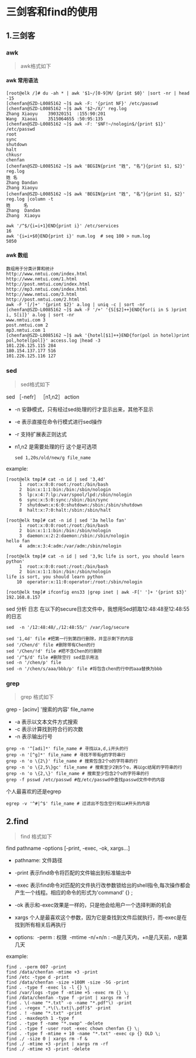 # 三剑客和find的使用



## 1.三剑客

### awk

> awk格式如下


#### awk 常用语法
  ```
  [root@elk /]# du -ah * | awk '$1~/[0-9]M/ {print $0}' |sort -nr | head -15
  [chenfan@SZD-L0085162 ~]$ awk -F: '{print NF}' /etc/passwd
  [chenfan@SZD-L0085162 ~]$ awk '$2~/X/' reg.log 
  Zhang Xiaoyu    390320151  :155:90:201
  Wang  Xiaoai    3515064655 :50:95:135
  [chenfan@SZD-L0085162 ~]$ awk -F: '$NF!~/nologin$/{print $1}' /etc/passwd
  root
  sync
  shutdown  
  halt
  chkusr
  chenfan
  [chenfan@SZD-L0085162 ~]$ awk 'BEGIN{print "姓", "名"}{print $1, $2}' reg.log 
  姓 名
  Zhang Dandan
  Zhang Xiaoyu
  [chenfan@SZD-L0085162 ~]$ awk 'BEGIN{print "姓", "名"}{print $1, $2}' reg.log |column -t
  姓     名
  Zhang  Dandan
  Zhang  Xiaoyu
 
  awk '/^$/{i=i+1}END{print i}' /etc/services
  16
  awk '{i=i+$0}END{print i}' num.log  # seq 100 > num.log
  5050  
  ```
#### awk 数组
  ```
  数组用于分类计算和统计
  http://www.nmtui.com/index.html
  http://www.nmtui.com/1.html
  http://post.nmtui.com/index.html
  http://mp3.nmtui.com/index.html
  http://www.nmtui.com/3.html
  http://post.nmtui.com/2.html
  awk -F '[/]+' '{print $2}' a.log | uniq -c | sort -nr 
  [chenfan@SZD-L0085162 ~]$ awk -F '/+' '{S[$2]++}END{for(i in S )print i, S[i]}' a.log | sort -nr
  www.nmtui.com 3
  post.nmtui.com 2
  mp3.nmtui.com 1
  [chenfan@SZD-L0085162 ~]$ awk '{hotel[$1]++}END{for(pol in hotel)print pol,hotel[pol]}' access.log |head -3
  101.226.125.115 284
  180.154.137.177 516
  101.226.125.116 127
  ```

### sed

> sed格式如下

sed ［-nefr］ ［n1,n2］ action

- -n  安静模式，只有经过sed处理的行才显示出来，其他不显示

- -e  表示直接在命令行模式进行sed操作

- -r 支持扩展表正则达式

- n1,n2 是需要处理的行 这个是可选项
  ```shell
  sed 1,20s/old/new/g file_name
  ```

example:

```shell
[root@elk tmp]# cat -n id | sed '3,4d'
     1	root:x:0:0:root:/root:/bin/bash
     2	bin:x:1:1:bin:/bin:/sbin/nologin
     5	lp:x:4:7:lp:/var/spool/lpd:/sbin/nologin
     6	sync:x:5:0:sync:/sbin:/bin/sync
     7	shutdown:x:6:0:shutdown:/sbin:/sbin/shutdown
     8	halt:x:7:0:halt:/sbin:/sbin/halt

[root@elk tmp]# cat -n id | sed '3a hello fan'
     1	root:x:0:0:root:/root:/bin/bash
     2	bin:x:1:1:bin:/bin:/sbin/nologin
     3	daemon:x:2:2:daemon:/sbin:/sbin/nologin
hello fan
     4	adm:x:3:4:adm:/var/adm:/sbin/nologin

[root@elk tmp]# cat -n id | sed '3,9c life is sort, you should learn python'
     1	root:x:0:0:root:/root:/bin/bash
     2	bin:x:1:1:bin:/bin:/sbin/nologin
life is sort, you should learn python
    10	operator:x:11:0:operator:/root:/sbin/nologin
    
[root@elk tmp]# ifconfig ens33 |grep inet | awk -F[' ']+ '{print $3}'
192.168.8.157	
```

sed 分析 日志 在以下的secure日志文件中，我想用Sed抓取12∶48∶48至12∶48∶55的日志

```
sed  -n '/12:48:48/,/12:48:55/' /var/log/secure
```
```
sed '1,4d' file #把第一行到第四行删除，并显示剩下的内容 
sed '/Chen/d' file #删除带有Chen的行 
sed '/Chen/!d' file #把不含Chen的行删除 
sed '/^$/d' file #删除空行 sed显示用法 
sed -n '/chen/p' file 
sed -n '/chen/s/aaa/bbb/p' file #将包含chen的行中的aaa替换为bbb
```
### grep

> grep 格式如下

grep - [acinv] '搜索的内容' file_name

- -a  表示以文本文件方式搜索
- -c 表示计算找到符合行的次数
- -n 表示输出行号

```
grep -n '^[adi]*' file_name # 寻找以a,d,i开头的行
grep -n '[^g]*' file_name # 寻找不带有g的字符串行
grep -n 'o \{2\}' file_name # 搜索包含2个o的字符串的行
grep -n 'o \{2,5\}gc' file_name # 搜索至少2到5个o，再以gc结尾的字符串的行
grep -n 'o \{2,\}' file_name # 搜索至少包含2个o的字符串的行
grep -f psswd /etc/passwd #在/etc/passwd中查找passwd文件中的内容
```

个人最喜欢的还是egrep

```
egrep -v '^#|^$' file_name # 过滤出不包含空行和以#开头的内容
```

## 2.find

> find 格式如下

find pathname -options [-print, -exec, -ok, xargs...]

- pathname: 文件路径

- -print 表示find命令将匹配的文件输出到标准输出中

- -exec 表示find命令对匹配的文件执行改参数锁给出的shell指令,每次操作都会产生一个线程。相应的命令的形式为'command' {} \;

- -ok 表示和-exec效果是一样的，只是他会给用户一个选择判断的机会

- xargs 个人是最喜欢这个参数，因为它是查找到文件后就执行，而-exec是在找到所有相关后再执行

- options:
  ​	-perm : 权限
  ​	-mtime -n/+n/n :  -n是几天内，+n是几天前，n是第几天

example:
```
find . -perm 007 -print
find /data/chenfan -mtime +3 -print
find /etc -type d -print 
find /data/chenfan -size +100M -size -5G -print 
find . -type f -exec ls -l {} \;
find /var/logs -type f -mtime +5 -exec rm {} \;
find /data/chenfan -type f -print | xargs rm -f
find . \(-name "*.txt" -o -name "*.pdf"\) -print
find . -regex ".*\(\.txt|\.pdf)$" -print
find . ! -name "*.txt" -print
find . -maxdepth 1 -type f
find . -type f -name "*.swap" -delete
find . -type f -user root -exec chown chenfan {} \;
find . -type f -mtime + 10 -name "*.txt" -exec cp {} OLD \;
find ./ -size 0 | xargs rm -f &
find ./ -mtime +3 -print | xargs rm -rf
find ./ -mtime +3 -print -delete
```
